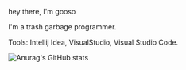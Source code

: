 hey there, I'm gooso

I'm a trash garbage programmer.

Tools:
Intellij Idea, VisualStudio, Visual Studio Code.

![Anurag's GitHub stats](https://github-readme-stats.vercel.app/api?username=deebeesea1&show_icons=true&theme=radical)

